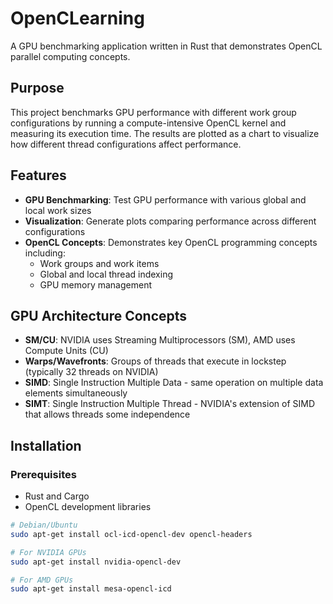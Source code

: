# OpenCLearning

A GPU benchmarking application written in Rust that demonstrates OpenCL parallel computing concepts.

## Purpose

This project benchmarks GPU performance with different work group configurations by running a compute-intensive OpenCL kernel and measuring its execution time. The results are plotted as a chart to visualize how different thread configurations affect performance.

## Features

- **GPU Benchmarking**: Test GPU performance with various global and local work sizes
- **Visualization**: Generate plots comparing performance across different configurations
- **OpenCL Concepts**: Demonstrates key OpenCL programming concepts including:
  - Work groups and work items
  - Global and local thread indexing
  - GPU memory management

## GPU Architecture Concepts

- **SM/CU**: NVIDIA uses Streaming Multiprocessors (SM), AMD uses Compute Units (CU)
- **Warps/Wavefronts**: Groups of threads that execute in lockstep (typically 32 threads on NVIDIA)
- **SIMD**: Single Instruction Multiple Data - same operation on multiple data elements simultaneously
- **SIMT**: Single Instruction Multiple Thread - NVIDIA's extension of SIMD that allows threads some independence

## Installation

### Prerequisites

- Rust and Cargo
- OpenCL development libraries

```bash
# Debian/Ubuntu
sudo apt-get install ocl-icd-opencl-dev opencl-headers

# For NVIDIA GPUs
sudo apt-get install nvidia-opencl-dev

# For AMD GPUs
sudo apt-get install mesa-opencl-icd